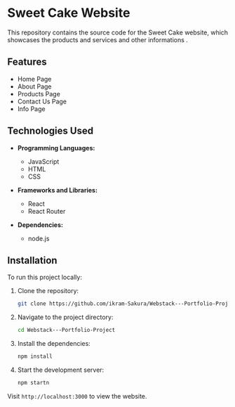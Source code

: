 # Sweet Cake Website

This repository contains the source code for the Sweet Cake website, which showcases the products and services and other informations .

## Features

- Home Page
- About Page
- Products Page
- Contact Us Page
- Info Page


## Technologies Used

- **Programming Languages:**
  - JavaScript
  - HTML
  - CSS

- **Frameworks and Libraries:**
  - React
  - React Router

- **Dependencies:**
  - node.js

## Installation

To run this project locally:

1. Clone the repository:
    ```bash
    git clone https://github.com/ikram-Sakura/Webstack---Portfolio-Project.git
    ```

2. Navigate to the project directory:
    ```bash
    cd Webstack---Portfolio-Project
    ```

3. Install the dependencies:
    ```bash
    npm install
    ```

4. Start the development server:
    ```bash
    npm startn
    ```

Visit `http://localhost:3000` to view the website.


